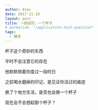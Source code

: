 ```yaml
---
author: Alex
date: 2017-11-10
layout: post
title: 一段经历，一个杯子
# permalink: "/application-tech-question"
tags:
  - 瞎说
---
```


杯子这个奇妙的东西

平时不会注意它的存在

他默默陪着你度过一段时日

之前喝水磨掉的印记，是见证你活过的痕迹

换了个地方生活，是否也会换一个杯子

现在会不会想起那个杯子？
